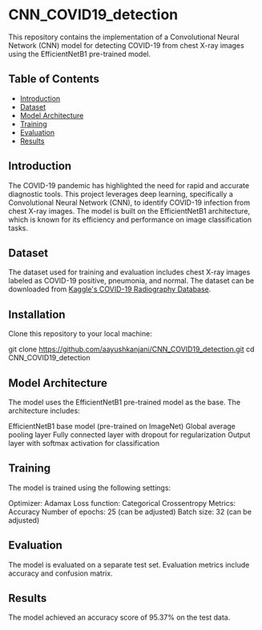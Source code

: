 # CNN_COVID19_detection
This repository contains the implementation of a Convolutional Neural Network (CNN) model for detecting COVID-19 from chest X-ray images using the EfficientNetB1 pre-trained model.


## Table of Contents

- [Introduction](#introduction)
- [Dataset](#dataset)
- [Model Architecture](#model-architecture)
- [Training](#training)
- [Evaluation](#evaluation)
- [Results](#results)


## Introduction

The COVID-19 pandemic has highlighted the need for rapid and accurate diagnostic tools. This project leverages deep learning, specifically a Convolutional Neural Network (CNN), to identify COVID-19 infection from chest X-ray images. The model is built on the EfficientNetB1 architecture, which is known for its efficiency and performance on image classification tasks.

## Dataset

The dataset used for training and evaluation includes chest X-ray images labeled as COVID-19 positive, pneumonia, and normal. The dataset can be downloaded from [Kaggle's COVID-19 Radiography Database](https://www.kaggle.com/tawsifurrahman/covid19-radiography-database).

## Installation

Clone this repository to your local machine:


git clone https://github.com/aayushkanjani/CNN_COVID19_detection.git
cd CNN_COVID19_detection

## Model Architecture
The model uses the EfficientNetB1 pre-trained model as the base. The architecture includes:

EfficientNetB1 base model (pre-trained on ImageNet)
Global average pooling layer
Fully connected layer with dropout for regularization
Output layer with softmax activation for classification


## Training
The model is trained using the following settings:

Optimizer: Adamax
Loss function: Categorical Crossentropy
Metrics: Accuracy
Number of epochs: 25 (can be adjusted)
Batch size: 32 (can be adjusted)

## Evaluation
The model is evaluated on a separate test set. Evaluation metrics include accuracy and confusion matrix.

## Results
The model achieved an accuracy score of 95.37% on the test data.

